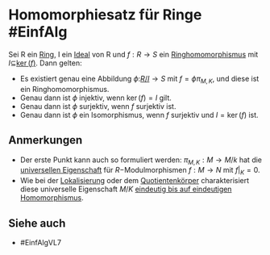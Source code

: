 # Homomorphiesatz für Ringe #EinfAlg 
Sei R ein [Ring](Einf.%20Alg/Definition/Ring.md), I ein [Ideal](Einf.%20Alg/Definition/Ideal.md) von R und $f:R\to S$ ein [Ringhomomorphismus](Einf.%20Alg/Definition/Ringhomomorphismus.md) mit $I\subseteq$[$\ker(f)$](Einf.%20Alg/Definition/Kern.md). Dann gelten:
- Es existiert genau eine Abbildung $\phi:$[$R/I$](Einf.%20Alg/Definition/Faktorringe.md)$\to S$ mit $f=\phi \pi_{M,K}$, und diese ist ein Ringhomomorphismus.
- Genau dann ist $\phi$ injektiv, wenn $\ker(f)=I$ gilt.
- Genau dann ist $\phi$ surjektiv, wenn $f$ surjektiv ist.
- Genau dann ist $\phi$ ein Isomorphismus, wenn $f$ surjektiv und $I=\ker(f)$ ist.
## Anmerkungen
- Der erste Punkt kann auch so formuliert werden: $\pi_{M,K}:M\to M/k$ hat die [universellen Eigenschaft](universellen%20Eigenschaft) für $R-$Modulmorphismen $f:M\to N$ mit $f|_K=0$.
- Wie bei der [Lokalisierung](Einf.%20Alg/Theorems/Lokalisierung.md) oder dem [Quotientenkörper](Einf.%20Alg/Definition/Konsturktion%20des%20Quotientenk%C3%B6rpers.md) charakterisiert diese universelle Eigenschaft $M/K$ [eindeutig bis auf eindeutigen Homomorphismus](Einf.%20Alg/Theorems/Eindeutige%20Bestimmtheit%20durch%20die%20unverselle%20Eigenschaft.md).
## Siehe auch
- #EinfAlgVL7 